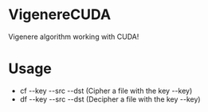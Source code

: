 # VigenereCUDA
Vigenere algorithm working with CUDA!

# Usage
- cf --key --src --dst (Cipher a file with the key --key)
- df --key --src --dst (Decipher a file with the key --key)
